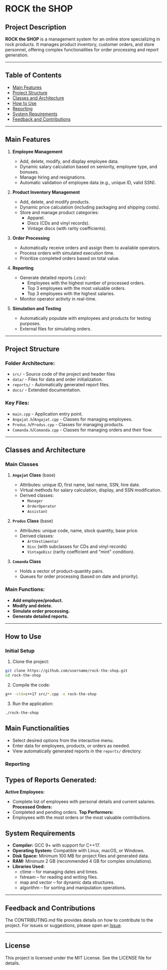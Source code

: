 # ROCK the SHOP

## Project Description

**ROCK the SHOP** is a management system for an online store specializing in rock products. It manages product inventory, customer orders, and store personnel, offering complex functionalities for order processing and report generation.

---

## Table of Contents
- [Main Features](#main-features)
- [Project Structure](#project-structure)
- [Classes and Architecture](#classes-and-architecture)
- [How to Use](#how-to-use)
- [Reporting](#reporting)
- [System Requirements](#system-requirements)
- [Feedback and Contributions](#feedback-and-contributions)

---

## Main Features

1. **Employee Management**
   - Add, delete, modify, and display employee data.
   - Dynamic salary calculation based on seniority, employee type, and bonuses.
   - Manage hiring and resignations.
   - Automatic validation of employee data (e.g., unique ID, valid SSN).

2. **Product Inventory Management**
   - Add, delete, and modify products.
   - Dynamic price calculation (including packaging and shipping costs).
   - Store and manage product categories:
     - Apparel.
     - Discs (CDs and vinyl records).
     - Vintage discs (with rarity coefficients).

3. **Order Processing**
   - Automatically receive orders and assign them to available operators.
   - Process orders with simulated execution time.
   - Prioritize completed orders based on total value.

4. **Reporting**
   - Generate detailed reports (.csv):
     - Employees with the highest number of processed orders.
     - Top 3 employees with the most valuable orders.
     - Top 3 employees with the highest salaries.
   - Monitor operator activity in real-time.

5. **Simulation and Testing**
   - Automatically populate with employees and products for testing purposes.
   - External files for simulating orders.

---

## Project Structure

### Folder Architecture:
- `src/` - Source code of the project and header files
- `data/` - Files for data and order initialization.
- `reports/` - Automatically generated report files.
- `docs/` - Extended documentation.

### Key Files:
- `main.cpp` - Application entry point.
- `Angajat.h`/`Angajat.cpp` - Classes for managing employees.
- `Produs.h`/`Produs.cpp` - Classes for managing products.
- `Comanda.h`/`Comanda.cpp` - Classes for managing orders and their flow.

---

## Classes and Architecture

### Main Classes
1. **`Angajat` Class** (base)
   - Attributes: unique ID, first name, last name, SSN, hire date.
   - Virtual methods for salary calculation, display, and SSN modification.
   - Derived classes:
     - `Manager`
     - `OrderOperator`
     - `Assistant`

2. **`Produs` Class** (base)
   - Attributes: unique code, name, stock quantity, base price.
   - Derived classes:
     - `ArtVestimentar`
     - `Disc` (with subclasses for CDs and vinyl records)
     - `VintageDisc` (rarity coefficient and "mint" condition).

3. **`Comanda` Class**
   - Holds a vector of product-quantity pairs.
   - Queues for order processing (based on date and priority).

### Main Functions:
- **Add employee/product.**
- **Modify and delete.**
- **Simulate order processing.**
- **Generate detailed reports.**

---

## How to Use

### Initial Setup
1. Clone the project:
```bash
git clone https://github.com/username/rock-the-shop.git
cd rock-the-shop
```
2. Compile the code:
```bash
g++ -std=c++17 src/*.cpp -o rock-the-shop
```
3. Run the application:
```bash
./rock-the-shop
 ```
   
## Main Functionalities
- Select desired options from the interactive menu.
- Enter data for employees, products, or orders as needed.
- View automatically generated reports in the `reports/` directory.


### Reporting

## Types of Reports Generated:
**Active Employees:**
  - Complete list of employees with personal details and current salaries.
**Processed Orders:**
  - Completed and pending orders.
**Top Performers:**
  - Employees with the most orders or the most valuable contributions.

## System Requirements
- **Compiler:** GCC 9+ with support for C++17.
- **Operating System:** Compatible with Linux, macOS, or Windows.
- **Disk Space:** Minimum 100 MB for project files and generated data.
- **RAM:** Minimum 2 GB (recommended 4 GB for complex simulations).
- **Libraries Used:** 
  - ctime – for managing dates and times.
  - fstream – for reading and writing files.
  - map and vector – for dynamic data structures.
  - algorithm – for sorting and manipulation operations.

---

## Feedback and Contributions

The CONTRIBUTING.md file provides details on how to contribute to the project.
For issues or suggestions, please open an [Issue](https://github.com/horicuz/rocktheshop_homework/issues).

---

## License

This project is licensed under the MIT License. See the LICENSE file for details.



